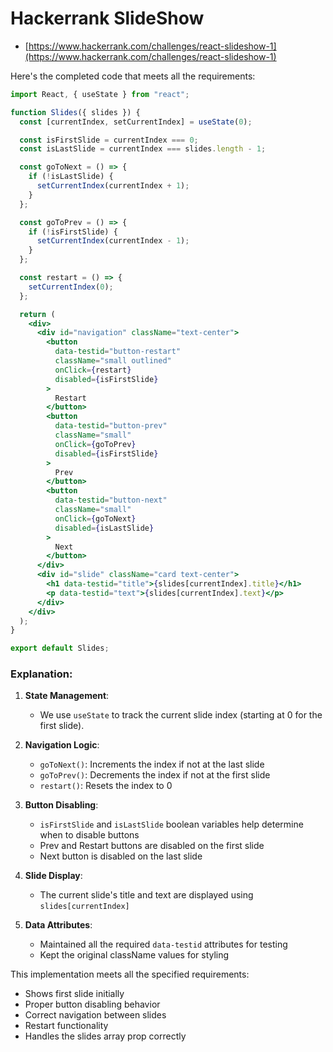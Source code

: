 # Hackerrank SlideShow

- [https://www.hackerrank.com/challenges/react-slideshow-1](https://www.hackerrank.com/challenges/react-slideshow-1)

Here's the completed code that meets all the requirements:

```jsx
import React, { useState } from "react";

function Slides({ slides }) {
  const [currentIndex, setCurrentIndex] = useState(0);

  const isFirstSlide = currentIndex === 0;
  const isLastSlide = currentIndex === slides.length - 1;

  const goToNext = () => {
    if (!isLastSlide) {
      setCurrentIndex(currentIndex + 1);
    }
  };

  const goToPrev = () => {
    if (!isFirstSlide) {
      setCurrentIndex(currentIndex - 1);
    }
  };

  const restart = () => {
    setCurrentIndex(0);
  };

  return (
    <div>
      <div id="navigation" className="text-center">
        <button
          data-testid="button-restart"
          className="small outlined"
          onClick={restart}
          disabled={isFirstSlide}
        >
          Restart
        </button>
        <button
          data-testid="button-prev"
          className="small"
          onClick={goToPrev}
          disabled={isFirstSlide}
        >
          Prev
        </button>
        <button
          data-testid="button-next"
          className="small"
          onClick={goToNext}
          disabled={isLastSlide}
        >
          Next
        </button>
      </div>
      <div id="slide" className="card text-center">
        <h1 data-testid="title">{slides[currentIndex].title}</h1>
        <p data-testid="text">{slides[currentIndex].text}</p>
      </div>
    </div>
  );
}

export default Slides;
```

### Explanation:

1. **State Management**:
    - We use `useState` to track the current slide index (starting at 0 for the first slide).

2. **Navigation Logic**:
    - `goToNext()`: Increments the index if not at the last slide
    - `goToPrev()`: Decrements the index if not at the first slide
    - `restart()`: Resets the index to 0

3. **Button Disabling**:
    - `isFirstSlide` and `isLastSlide` boolean variables help determine when to disable buttons
    - Prev and Restart buttons are disabled on the first slide
    - Next button is disabled on the last slide

4. **Slide Display**:
    - The current slide's title and text are displayed using `slides[currentIndex]`

5. **Data Attributes**:
    - Maintained all the required `data-testid` attributes for testing
    - Kept the original className values for styling

This implementation meets all the specified requirements:
- Shows first slide initially
- Proper button disabling behavior
- Correct navigation between slides
- Restart functionality
- Handles the slides array prop correctly